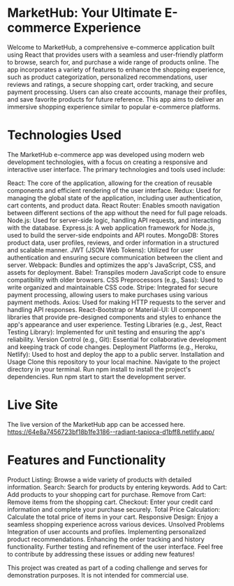 # MarketHub: Your Ultimate E-commerce Experience

Welcome to MarketHub, a comprehensive e-commerce application built using React that provides users with a seamless and user-friendly platform to browse, search for, and purchase a wide range of products online. The app incorporates a variety of features to enhance the shopping experience, such as product categorization, personalized recommendations, user reviews and ratings, a secure shopping cart, order tracking, and secure payment processing. Users can also create accounts, manage their profiles, and save favorite products for future reference. This app aims to deliver an immersive shopping experience similar to popular e-commerce platforms.

# Technologies Used
The MarketHub e-commerce app was developed using modern web development technologies, with a focus on creating a responsive and interactive user interface. The primary technologies and tools used include:

React: The core of the application, allowing for the creation of reusable components and efficient rendering of the user interface.
Redux: Used for managing the global state of the application, including user authentication, cart contents, and product data.
React Router: Enables smooth navigation between different sections of the app without the need for full page reloads.
Node.js: Used for server-side logic, handling API requests, and interacting with the database.
Express.js: A web application framework for Node.js, used to build the server-side endpoints and API routes.
MongoDB: Stores product data, user profiles, reviews, and order information in a structured and scalable manner.
JWT (JSON Web Tokens): Utilized for user authentication and ensuring secure communication between the client and server.
Webpack: Bundles and optimizes the app's JavaScript, CSS, and assets for deployment.
Babel: Transpiles modern JavaScript code to ensure compatibility with older browsers.
CSS Preprocessors (e.g., Sass): Used to write organized and maintainable CSS code.
Stripe: Integrated for secure payment processing, allowing users to make purchases using various payment methods.
Axios: Used for making HTTP requests to the server and handling API responses.
React-Bootstrap or Material-UI: UI component libraries that provide pre-designed components and styles to enhance the app's appearance and user experience.
Testing Libraries (e.g., Jest, React Testing Library): Implemented for unit testing and ensuring the app's reliability.
Version Control (e.g., Git): Essential for collaborative development and keeping track of code changes.
Deployment Platforms (e.g., Heroku, Netlify): Used to host and deploy the app to a public server.
Installation and Usage
Clone this repository to your local machine.
Navigate to the project directory in your terminal.
Run npm install to install the project's dependencies.
Run npm start to start the development server.

# Live Site
The live version of the MarketHub app can be accessed here.
https://64e8a7456723bf18b1fe3186--radiant-tapioca-d1bff8.netlify.app/

# Features and Functionality
Product Listing: Browse a wide variety of products with detailed information.
Search: Search for products by entering keywords.
Add to Cart: Add products to your shopping cart for purchase.
Remove from Cart: Remove items from the shopping cart.
Checkout: Enter your credit card information and complete your purchase securely.
Total Price Calculation: Calculate the total price of items in your cart.
Responsive Design: Enjoy a seamless shopping experience across various devices.
Unsolved Problems
Integration of user accounts and profiles.
Implementing personalized product recommendations.
Enhancing the order tracking and history functionality.
Further testing and refinement of the user interface.
Feel free to contribute by addressing these issues or adding new features!

This project was created as part of a coding challenge and serves for demonstration purposes. It is not intended for commercial use.
